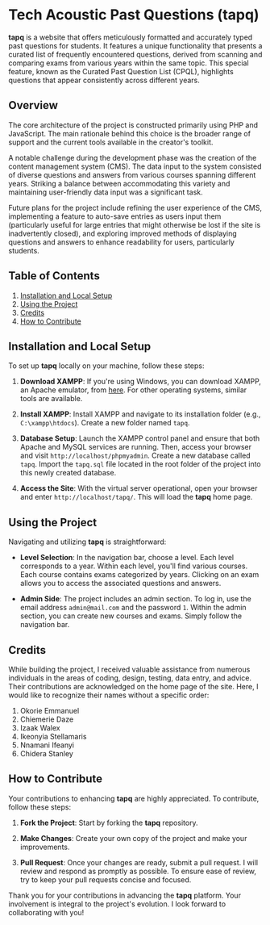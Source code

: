 # Tech Acoustic Past Questions (tapq)

**tapq** is a website that offers meticulously formatted and accurately typed past questions for students. It features a unique functionality that presents a curated list of frequently encountered questions, derived from scanning and comparing exams from various years within the same topic. This special feature, known as the Curated Past Question List (CPQL), highlights questions that appear consistently across different years.

## Overview

The core architecture of the project is constructed primarily using PHP and JavaScript. The main rationale behind this choice is the broader range of support and the current tools available in the creator's toolkit.

A notable challenge during the development phase was the creation of the content management system (CMS). The data input to the system consisted of diverse questions and answers from various courses spanning different years. Striking a balance between accommodating this variety and maintaining user-friendly data input was a significant task.

Future plans for the project include refining the user experience of the CMS, implementing a feature to auto-save entries as users input them (particularly useful for large entries that might otherwise be lost if the site is inadvertently closed), and exploring improved methods of displaying questions and answers to enhance readability for users, particularly students.

## Table of Contents

1. [Installation and Local Setup](#installation-and-local-setup)
2. [Using the Project](#using-the-project)
3. [Credits](#credits)
4. [How to Contribute](#how-to-contribute)

## Installation and Local Setup

To set up **tapq** locally on your machine, follow these steps:

1. **Download XAMPP**: If you're using Windows, you can download XAMPP, an Apache emulator, from [here](https://www.apachefriends.org/download.html). For other operating systems, similar tools are available.

2. **Install XAMPP**: Install XAMPP and navigate to its installation folder (e.g., `C:\xampp\htdocs`). Create a new folder named `tapq`.

3. **Database Setup**: Launch the XAMPP control panel and ensure that both Apache and MySQL services are running. Then, access your browser and visit `http://localhost/phpmyadmin`. Create a new database called `tapq`. Import the `tapq.sql` file located in the root folder of the project into this newly created database.

4. **Access the Site**: With the virtual server operational, open your browser and enter `http://localhost/tapq/`. This will load the **tapq** home page.

## Using the Project

Navigating and utilizing **tapq** is straightforward:

- **Level Selection**: In the navigation bar, choose a level. Each level corresponds to a year. Within each level, you'll find various courses. Each course contains exams categorized by years. Clicking on an exam allows you to access the associated questions and answers.

- **Admin Side**: The project includes an admin section. To log in, use the email address `admin@mail.com` and the password `1`. Within the admin section, you can create new courses and exams. Simply follow the navigation bar.

## Credits

While building the project, I received valuable assistance from numerous individuals in the areas of coding, design, testing, data entry, and advice. Their contributions are acknowledged on the home page of the site. Here, I would like to recognize their names without a specific order:

1. Okorie Emmanuel
2. Chiemerie Daze
3. Izaak Walex
4. Ikeonyia Stellamaris
5. Nnamani Ifeanyi
6. Chidera Stanley

## How to Contribute

Your contributions to enhancing **tapq** are highly appreciated. To contribute, follow these steps:

1. **Fork the Project**: Start by forking the **tapq** repository.

2. **Make Changes**: Create your own copy of the project and make your improvements.

3. **Pull Request**: Once your changes are ready, submit a pull request. I will review and respond as promptly as possible. To ensure ease of review, try to keep your pull requests concise and focused.

Thank you for your contributions in advancing the **tapq** platform. Your involvement is integral to the project's evolution. I look forward to collaborating with you!
